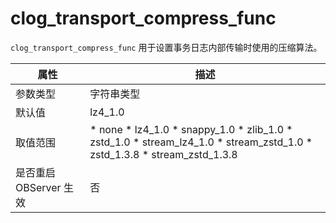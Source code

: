 clog_transport_compress_func 
=================================================

`clog_transport_compress_func` 用于设置事务日志内部传输时使用的压缩算法。


|      **属性**      |                                                                                                                                                                                                                                **描述**                                                                                                                                                                                                                                |
|------------------|----------------------------------------------------------------------------------------------------------------------------------------------------------------------------------------------------------------------------------------------------------------------------------------------------------------------------------------------------------------------------------------------------------------------------------------------------------------------|
| 参数类型             | 字符串类型                                                                                                                                                                                                                                                                                                                                                                                                                                                                |
| 默认值              | lz4_1.0                                                                                                                                                                                                                                                                                                                                                                                                                                                              |
| 取值范围             | * none   * lz4_1.0   * snappy_1.0   * zlib_1.0   * zstd_1.0   * stream_lz4_1.0   * stream_zstd_1.0   * zstd_1.3.8   * stream_zstd_1.3.8    |
| 是否重启 OBServer 生效 | 否                                                                                                                                                                                                                                                                                                                                                                                                                                                                    |



